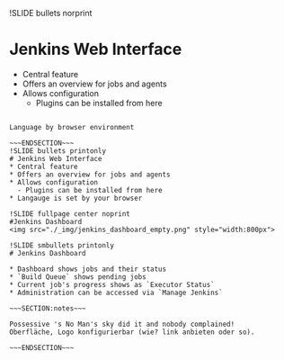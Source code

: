 !SLIDE bullets norprint
# Jenkins Web Interface
* Central feature
* Offers an overview for jobs and agents
* Allows configuration
  - Plugins can be installed from here

~~~SECTION:notes~~~

Language by browser environment

~~~ENDSECTION~~~
!SLIDE bullets printonly
# Jenkins Web Interface
* Central feature
* Offers an overview for jobs and agents
* Allows configuration
  - Plugins can be installed from here
* Langauge is set by your browser

!SLIDE fullpage center noprint
#Jenkins Dashboard
<img src="./_img/jenkins_dashboard_empty.png" style="width:800px">

!SLIDE smbullets printonly
# Jenkins Dashboard

* Dashboard shows jobs and their status
* `Build Queue` shows pending jobs
* Current job's progress shows as `Executor Status`
* Administration can be accessed via `Manage Jenkins`

~~~SECTION:notes~~~

Possessive 's No Man's sky did it and nobody complained!
Oberfläche, Logo konfigurierbar (wie? link anbieten oder so).

~~~ENDSECTION~~~
